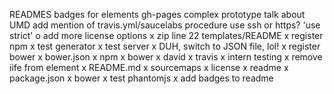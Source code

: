 READMES
badges for elements
gh-pages
complex prototype
talk about UMD
add mention of travis.yml/saucelabs procedure
use ssh or https?
'use strict'
o add more license options
x zip line 22 templates/README
x register npm
x test generator
x test server
x DUH, switch to JSON file, lol!
x register bower
x bower.json
x npm
x bower
x david
x travis
x intern testing
x remove iife from element
x README.md
x sourcemaps
x license
x readme
x package.json
x bower
x test phantomjs
x add badges to readme
